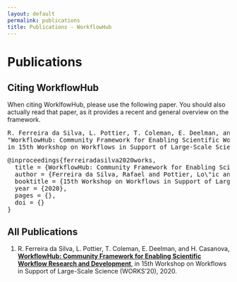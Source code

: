 ```yaml
---
layout: default
permalink: publications
title: Publications - WorkflowHub
---
```


# Publications

## Citing WorkflowHub

When citing WorklfowHub, please use the following paper. You should also actually read
that paper, as it provides a recent and general overview on the framework.

<pre>
R. Ferreira da Silva, L. Pottier, T. Coleman, E. Deelman, and H. Casanova, 
"WorkflowHub: Community Framework for Enabling Scientific Workflow Research and Development," 
in 15th Workshop on Workflows in Support of Large-Scale Science (WORKS'20), 2020.
</pre>

<pre>
@inproceedings{ferreiradasilva2020works,
  title = {WorkflowHub: Community Framework for Enabling Scientific Workflow Research and Development},
  author = {Ferreira da Silva, Rafael and Pottier, Lo\"ic and Coleman, Tain\~a and Deelman, Ewa and Casanova, Henri},
  booktitle = {15th Workshop on Workflows in Support of Large-Scale Science (WORKS'20)},
  year = {2020},
  pages = {},
  doi = {}
}
</pre>

## All Publications

<ol reversed>
    <li>
        R. Ferreira da Silva, L. Pottier, T. Coleman, E. Deelman, and H. Casanova, 
        <a href="https://rafaelsilva.com/files/publications/ferreiradasilva2020works.pdf" target="_blank">
        <strong>WorkflowHub: Community Framework for Enabling Scientific Workflow Research and 
        Development</strong></a>, in 15th Workshop on Workflows in Support of Large-Scale Science (WORKS’20), 2020.
    </li>
</ol>
